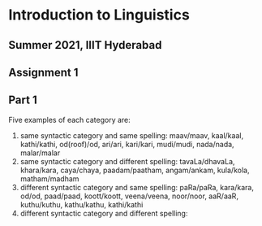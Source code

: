# Introduction to Linguistics
## Summer 2021, IIIT Hyderabad
## Assignment 1

## Part 1
Five examples of each category are:
1. same syntactic category and same spelling: maav/maav, kaal/kaal, kathi/kathi, od(roof)/od, ari/ari, kari/kari, mudi/mudi, nada/nada, malar/malar
2. same syntactic category and different spelling: tavaLa/dhavaLa, khara/kara, caya/chaya, paadam/paatham, angam/ankam, kula/kola, matham/madham
3. different syntactic category and same spelling: paRa/paRa, kara/kara, od/od, paad/paad, koott/koott, veena/veena, noor/noor, aaR/aaR, kuthu/kuthu, kathu/kathu, kathi/kathi
4. different syntactic category and different spelling: 
